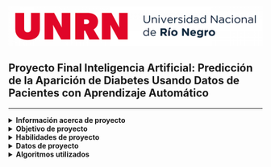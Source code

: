 
![LogoUnrn](logounrn.png)

## Proyecto Final Inteligencia Artificial: Predicción de la Aparición de Diabetes Usando Datos de Pacientes con Aprendizaje Automático

---

<details>
<summary><b>Información acerca de proyecto</b></summary>
  
* **Autora:**
    * Torletti Lara (lara.a.torletti@gmail.com)

* **Materia:**
    Inteligencia Artificial - B4990

* **Profesor:**
    Federico Tula

* **Carrera:**
    Ingeniería Electrónica

* **Universidad:**
    Universidad Nacional de Río Negro - Sede Andina
</details>

<details>

<summary><b>Objetivo de proyecto</b></summary>
Utilizar datos de pacientes (edad, peso, presión arterial, etc.) para predecir la probabilidad de desarrollar diabetes mediante diversas técnicas de aprendizaje automático. Este proyecto también comparará algoritmos tradicionales con métodos más avanzados para determinar cuál es el más efectivo.
</details>

<details>

<summary><b>Habilidades de proyecto</b></summary>

* Preprocesamiento de datos
* Selección de características
* Selección de modelos
* Evaluación de modelos utilizando métricas de rendimiento
</details>

<details>
<summary><b> Datos de proyecto</b></summary>
La Base de Datos de Diabetes de los Indios Pima será utilizada para este análisis. Esta base de datos es ampliamente reconocida y comúnmente utilizada en proyectos de predicción de diabetes.
</details>

<details>
<summary><b> Algoritmos utilizados </b></summary>
K-Nearest Neighbors, SVM, Random Forest
</details>

